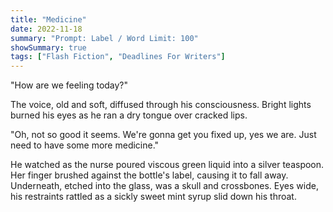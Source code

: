 ```yaml
---
title: "Medicine"
date: 2022-11-18
summary: "Prompt: Label / Word Limit: 100"
showSummary: true
tags: ["Flash Fiction", "Deadlines For Writers"]
---
```


"How are we feeling today?" 

The voice, old and soft, diffused through his consciousness. Bright lights burned his eyes as he ran a dry tongue over cracked lips.

"Oh, not so good it seems. We're gonna get you fixed up, yes we are. Just need to have some more medicine."

He watched as the nurse poured viscous green liquid into a silver teaspoon. Her finger brushed against the bottle's label, causing it to fall away. Underneath, etched into the glass, was a skull and crossbones. Eyes wide, his restraints rattled as a sickly sweet mint syrup slid down his throat. 
